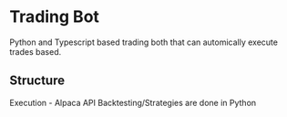 # Trading Bot

Python and Typescript based trading both that can automically execute trades based.

## Structure

Execution - Alpaca API
Backtesting/Strategies are done in Python
